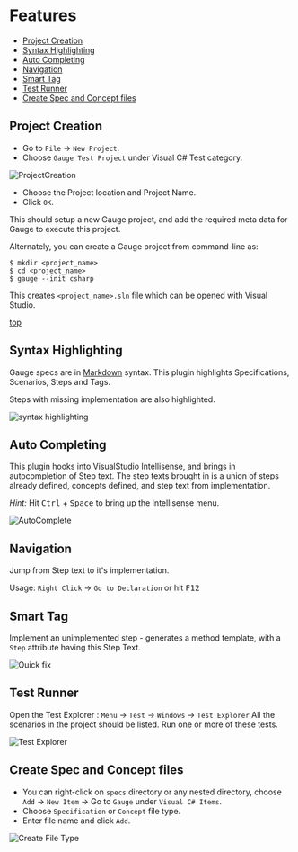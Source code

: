 # Features

* [Project Creation](#project-creation)
* [Syntax Highlighting](#syntax-highlighting)
* [Auto Completing](#auto-completing)
* [Navigation](#navigation)
* [Smart Tag](#smart-tag)
* [Test Runner](#test-runner)
* [Create Spec and Concept files](#create-spec-and-concept-files)


## Project Creation

- Go to `File` -> `New Project`.
- Choose `Gauge Test Project` under Visual C# Test category.

![ProjectCreation](visual_studio_screenshots/features/Create_Project.png "Create New Project")

- Choose the Project location and Project Name.
- Click `OK`.

This should setup a new Gauge project, and add the required meta data for Gauge to execute this project.

Alternately, you can create a Gauge project from command-line as:

```
$ mkdir <project_name>
$ cd <project_name>
$ gauge --init csharp
```

This creates `<project_name>.sln` file which can be opened with Visual Studio.

[top](#features)
## Syntax Highlighting

Gauge specs are in [Markdown](http://daringfireball.net/projects/markdown/syntax) syntax. This plugin highlights Specifications, Scenarios, Steps and Tags.

Steps with missing implementation are also highlighted.

![syntax highlighting](visual_studio_screenshots/features/Syntax_highlighting.png "syntax highlighting")

## Auto Completing

This plugin hooks into VisualStudio Intellisense, and brings in autocompletion of Step text. The step texts brought in is a union of steps already defined, concepts defined, and step text from implementation.

*Hint:* Hit <kbd>Ctrl</kbd> + <kbd>Space</kbd> to bring up the Intellisense menu.

![AutoComplete](visual_studio_screenshots/features/AutoComplete.png "Auto Complete")

## Navigation

Jump from Step text to it's implementation.

Usage: `Right Click` -> `Go to Declaration` or hit <kbd>F12</kbd>

## Smart Tag

Implement an unimplemented step - generates a method template, with a `Step` attribute having this Step Text.

![Quick fix](visual_studio_screenshots/features/quickfix/QuickFix.gif "Quick Fix")

## Test Runner

Open the Test Explorer : `Menu` -> `Test` -> `Windows` -> `Test Explorer`
All the scenarios in the project should be listed. Run one or more of these tests.

![Test Explorer](visual_studio_screenshots/features/TestExplorer.png "Test Explorer")

## Create Spec and Concept files

* You can right-click on `specs` directory or any nested directory, choose `Add` -> `New Item` -> Go to `Gauge` under `Visual C# Items`.
* Choose `Specification` or `Concept` file type.
* Enter file name and click `Add`.

![Create File Type](visual_studio_screenshots/features/Create_FileType.png "Create FileType")
